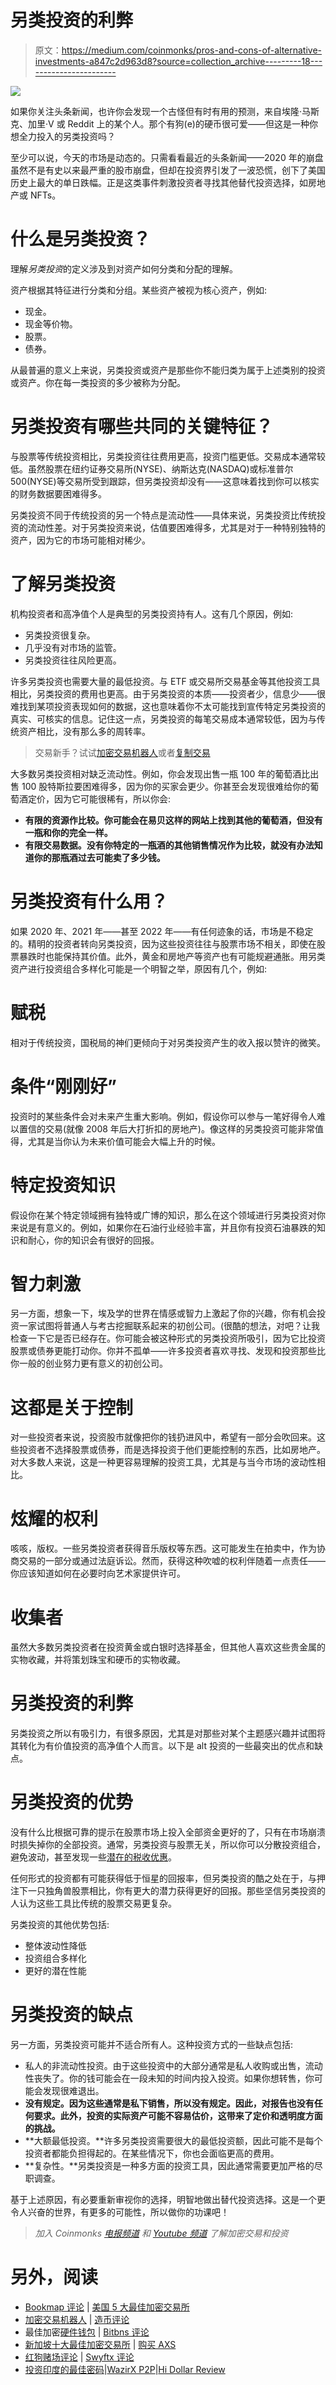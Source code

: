 # 另类投资的利弊

> 原文：<https://medium.com/coinmonks/pros-and-cons-of-alternative-investments-a847c2d963d8?source=collection_archive---------18----------------------->

![](img/f5824e39e3f1361b028468e12426fc76.png)

如果你关注头条新闻，也许你会发现一个古怪但有时有用的预测，来自埃隆·马斯克、加里·V 或 Reddit 上的某个人。那个有狗(e)的硬币很可爱——但这是一种你想全力投入的另类投资吗？

至少可以说，今天的市场是动态的。只需看看最近的头条新闻——2020 年的崩盘虽然不是有史以来最严重的股市崩盘，但却在投资界引发了一波恐慌，创下了美国历史上最大的单日跌幅。正是这类事件刺激投资者寻找其他替代投资选择，如房地产或 NFTs。

# 什么是另类投资？

理解*另类投资*的定义涉及到对资产如何分类和分配的理解。

资产根据其特征进行分类和分组。某些资产被视为核心资产，例如:

*   现金。
*   现金等价物。
*   股票。
*   债券。

从最普遍的意义上来说，另类投资或资产是那些你不能归类为属于上述类别的投资或资产。你在每一类投资的多少被称为分配。

# 另类投资有哪些共同的关键特征？

与股票等传统投资相比，另类投资往往费用更高，投资门槛更低。交易成本通常较低。虽然股票在纽约证券交易所(NYSE)、纳斯达克(NASDAQ)或标准普尔 500(NYSE)等交易所受到跟踪，但另类投资却没有——这意味着找到你可以核实的财务数据要困难得多。

另类投资不同于传统投资的另一个特点是流动性——具体来说，另类投资比传统投资的流动性差。对于另类投资来说，估值要困难得多，尤其是对于一种特别独特的资产，因为它的市场可能相对稀少。

# 了解另类投资

机构投资者和高净值个人是典型的另类投资持有人。这有几个原因，例如:

*   另类投资很复杂。
*   几乎没有对市场的监管。
*   另类投资往往风险更高。

许多另类投资也需要大量的最低投资。与 ETF 或交易所交易基金等其他投资工具相比，另类投资的费用也更高。由于另类投资的本质——投资者少，信息少——很难找到某项投资表现如何的数据，这也意味着你不太可能找到宣传特定另类投资的真实、可核实的信息。记住这一点，另类投资的每笔交易成本通常较低，因为与传统资产相比，没有那么多的周转率。

> 交易新手？试试[加密交易机器人](/coinmonks/crypto-trading-bot-c2ffce8acb2a)或者[复制交易](/coinmonks/top-10-crypto-copy-trading-platforms-for-beginners-d0c37c7d698c)

大多数另类投资相对缺乏流动性。例如，你会发现出售一瓶 100 年的葡萄酒比出售 100 股特斯拉要困难得多，因为你的买家会更少。你甚至会发现很难给你的葡萄酒定价，因为它可能很稀有，所以你会:

*   **有限的资源作比较。你可能会在易贝这样的网站上找到其他的葡萄酒，但没有一瓶和你的完全一样。**
*   **有限交易数据。没有你特定的一瓶酒的其他销售情况作为比较，就没有办法知道你的那瓶酒过去可能卖了多少钱。**

# 另类投资有什么用？

如果 2020 年、2021 年——甚至 2022 年——有任何迹象的话，市场是不稳定的。精明的投资者转向另类投资，因为这些投资往往与股票市场不相关，即使在股票暴跌时也能保持其价值。此外，黄金和房地产等资产也有可能规避通胀。用另类资产进行投资组合多样化可能是一个明智之举，原因有几个，例如:

# 赋税

相对于传统投资，国税局的神们更倾向于对另类投资产生的收入报以赞许的微笑。

# 条件“刚刚好”

投资时的某些条件会对未来产生重大影响。例如，假设你可以参与一笔好得令人难以置信的交易(就像 2008 年后大打折扣的房地产)。像这样的另类投资可能非常值得，尤其是当你认为未来价值可能会大幅上升的时候。

# 特定投资知识

假设你在某个特定领域拥有独特或广博的知识，那么在这个领域进行另类投资对你来说是有意义的。例如，如果你在石油行业经验丰富，并且你有投资石油暴跌的知识和耐心，你的知识会有很好的回报。

# 智力刺激

另一方面，想象一下，埃及学的世界在情感或智力上激起了你的兴趣，你有机会投资一家试图将普通人与考古挖掘联系起来的初创公司。(很酷的想法，对吧？让我检查一下它是否已经存在。你可能会被这种形式的另类投资所吸引，因为它比投资股票或债券更能打动你。你并不孤单——许多投资者喜欢寻找、发现和投资那些比你一般的创业努力更有意义的初创公司。

# 这都是关于控制

对一些投资者来说，投资股市就像把你的钱扔进风中，希望有一部分会吹回来。这些投资者不选择股票或债券，而是选择投资于他们更能控制的东西，比如房地产。对大多数人来说，这是一种更容易理解的投资工具，尤其是与当今市场的波动性相比。

# 炫耀的权利

咳咳，版权。一些另类投资者获得音乐版权等东西。这可能发生在拍卖中，作为协商交易的一部分或通过法庭诉讼。然而，获得这种吹嘘的权利伴随着一点责任——你应该知道如何在必要时向艺术家提供许可。

# 收集者

虽然大多数另类投资者在投资黄金或白银时选择基金，但其他人喜欢这些贵金属的实物收藏，并将策划珠宝和硬币的实物收藏。

# 另类投资的利弊

另类投资之所以有吸引力，有很多原因，尤其是对那些对某个主题感兴趣并试图将其转化为有价值投资的高净值个人而言。以下是 alt 投资的一些最突出的优点和缺点。

# 另类投资的优势

没有什么比根据可靠的提示在股票市场上投入全部资金更好的了，只有在市场崩溃时损失掉你的全部投资。通常，另类投资与股票无关，所以你可以分散投资组合，避免波动，甚至发现一些[潜在的税收优惠](https://blog.ark7.com/blog/the-ark7-tax-reporting-process/)。

任何形式的投资都有可能获得低于恒星的回报率，但另类投资的酷之处在于，与押注下一只独角兽股票相比，你有更大的潜力获得更好的回报。那些坚信另类投资的人认为这些工具比传统的股票交易更复杂。

另类投资的其他优势包括:

*   整体波动性降低
*   投资组合多样化
*   更好的潜在性能

# 另类投资的缺点

另一方面，另类投资可能并不适合所有人。这种投资方式的一些缺点包括:

*   私人的非流动性投资。由于这些投资中的大部分通常是私人收购或出售，流动性丧失了。你的钱可能会在一段未知的时间内投入投资。如果你想转售，你可能会发现很难退出。
*   **没有规定。因为这些通常是私下销售，所以没有规定。因此，对报告也没有任何要求。此外，投资的实际资产可能不容易估价，这带来了定价和透明度方面的挑战。**
*   **大额最低投资。**许多另类投资需要很大的最低投资额，因此可能不是每个投资者都能负担得起的。在某些情况下，你也会面临更高的费用。
*   **复杂性。**另类投资是一种多方面的投资工具，因此通常需要更加严格的尽职调查。

基于上述原因，有必要重新审视你的选择，明智地做出替代投资选择。这是一个更令人兴奋的世界，有更多的可能性，所以做你的功课吧！

> *加入 Coinmonks* [*电报频道*](https://t.me/coincodecap) *和* [*Youtube 频道*](https://www.youtube.com/c/coinmonks/videos) *了解加密交易和投资*

# 另外，阅读

*   [Bookmap 评论](https://coincodecap.com/bookmap-review-2021-best-trading-software) | [美国 5 大最佳加密交易所](https://coincodecap.com/crypto-exchange-usa)
*   [加密交易机器人](/coinmonks/crypto-trading-bot-c2ffce8acb2a) | [造币评论](https://coincodecap.com/coingate-review)
*   最佳加密[硬件钱包](/coinmonks/hardware-wallets-dfa1211730c6) | [Bitbns 评论](/coinmonks/bitbns-review-38256a07e161)
*   [新加坡十大最佳加密交易所](https://coincodecap.com/crypto-exchange-in-singapore) | [购买 AXS](https://coincodecap.com/buy-axs-token)
*   [红狗赌场评论](https://coincodecap.com/red-dog-casino-review) | [Swyftx 评论](https://coincodecap.com/swyftx-review)
*   [投资印度的最佳密码](https://coincodecap.com/best-crypto-to-invest-in-india-in-2021)|[WazirX P2P](https://coincodecap.com/wazirx-p2p)|[Hi Dollar Review](https://coincodecap.com/hi-dollar-review)